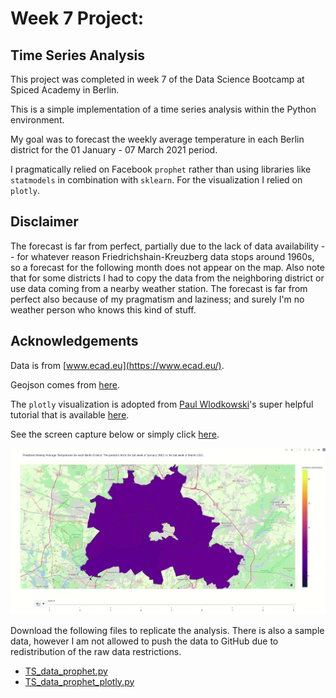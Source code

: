 # Week 7 Project:

## Time Series Analysis

This project was completed in week 7 of the Data Science Bootcamp at Spiced Academy in Berlin.

This is a simple implementation of a time series analysis within the Python environment.

My goal was to forecast the weekly average temperature in each Berlin district for the 01 January - 07 March 2021 period.

I pragmatically relied on Facebook ```prophet``` rather than using libraries like ```statmodels``` in combination with ```sklearn```. For the visualization I relied on ```plotly```.

## Disclaimer

The forecast is far from perfect, partially due to the lack of data availability -- for whatever reason Friedrichshain-Kreuzberg data stops around 1960s, so a forecast for the following month does not appear on the map. Also note that for some districts I had to copy the data from the neighboring district or use data coming from a nearby weather station. The forecast is far from perfect also because of my pragmatism and laziness; and surely I'm no weather person who knows this kind of stuff.

## Acknowledgements

Data is from [www.ecad.eu](https://www.ecad.eu/).

Geojson comes from [here](https://github.com/funkeinteraktiv/Berlin-Geodaten).

The ```plotly``` visualization is adopted from [Paul Wlodkowski](https://github.com/pawlodkowski)'s super helpful tutorial that is available [here](https://github.com/pawlodkowski/interactive_climate_map).

See the screen capture below or simply click [here](https://mmuratardag.github.io/static/berlin_interactive_map.html).

![plotly_map](screen_capture.gif)

Download the following files to replicate the analysis. There is also a sample data, however I am not allowed to push the data to GitHub due to redistribution of the raw data restrictions.
- [TS_data_prophet.py](TS_data_prophet.py)
- [TS_data_prophet_plotly.py](TS_data_prophet_plotly.py)
